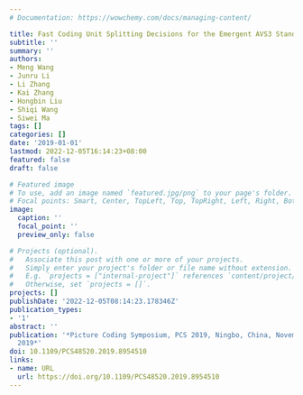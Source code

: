 ```yaml
---
# Documentation: https://wowchemy.com/docs/managing-content/

title: Fast Coding Unit Splitting Decisions for the Emergent AVS3 Standard
subtitle: ''
summary: ''
authors:
- Meng Wang
- Junru Li
- Li Zhang
- Kai Zhang
- Hongbin Liu
- Shiqi Wang
- Siwei Ma
tags: []
categories: []
date: '2019-01-01'
lastmod: 2022-12-05T16:14:23+08:00
featured: false
draft: false

# Featured image
# To use, add an image named `featured.jpg/png` to your page's folder.
# Focal points: Smart, Center, TopLeft, Top, TopRight, Left, Right, BottomLeft, Bottom, BottomRight.
image:
  caption: ''
  focal_point: ''
  preview_only: false

# Projects (optional).
#   Associate this post with one or more of your projects.
#   Simply enter your project's folder or file name without extension.
#   E.g. `projects = ["internal-project"]` references `content/project/deep-learning/index.md`.
#   Otherwise, set `projects = []`.
projects: []
publishDate: '2022-12-05T08:14:23.178346Z'
publication_types:
- '1'
abstract: ''
publication: '*Picture Coding Symposium, PCS 2019, Ningbo, China, November 12-15,
  2019*'
doi: 10.1109/PCS48520.2019.8954510
links:
- name: URL
  url: https://doi.org/10.1109/PCS48520.2019.8954510
---
```

